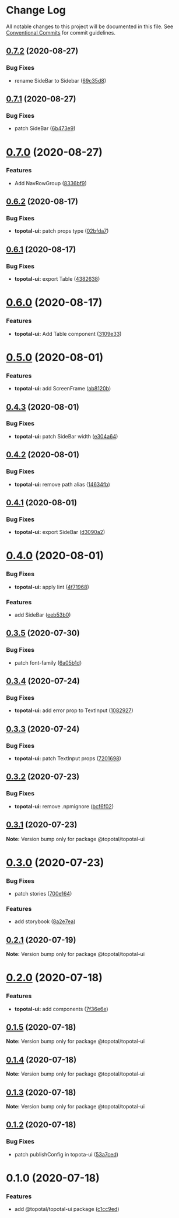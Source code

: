 # Change Log

All notable changes to this project will be documented in this file.
See [Conventional Commits](https://conventionalcommits.org) for commit guidelines.

## [0.7.2](https://github.com/topotal/js-sdk/compare/@topotal/topotal-ui@0.7.1...@topotal/topotal-ui@0.7.2) (2020-08-27)


### Bug Fixes

* rename SideBar to Sidebar ([69c35d8](https://github.com/topotal/js-sdk/commit/69c35d8eae1f77d3e2b58d7a9be34fc9896d4f29))





## [0.7.1](https://github.com/topotal/js-sdk/compare/@topotal/topotal-ui@0.7.0...@topotal/topotal-ui@0.7.1) (2020-08-27)


### Bug Fixes

* patch SideBar ([6b473e9](https://github.com/topotal/js-sdk/commit/6b473e9e6466c5378ebb09331734ee517d4c6e78))





# [0.7.0](https://github.com/topotal/js-sdk/compare/@topotal/topotal-ui@0.6.2...@topotal/topotal-ui@0.7.0) (2020-08-27)


### Features

* Add NavRowGroup ([8336bf9](https://github.com/topotal/js-sdk/commit/8336bf96d4b5afeb42d0aabe9be71a68bf1eebbf))





## [0.6.2](https://github.com/topotal/js-sdk/compare/@topotal/topotal-ui@0.6.1...@topotal/topotal-ui@0.6.2) (2020-08-17)


### Bug Fixes

* **topotal-ui:** patch props type ([02bfda7](https://github.com/topotal/js-sdk/commit/02bfda73200b876c64c6e626147382752c65928e))





## [0.6.1](https://github.com/topotal/js-sdk/compare/@topotal/topotal-ui@0.6.0...@topotal/topotal-ui@0.6.1) (2020-08-17)


### Bug Fixes

* **topotal-ui:** export Table ([4382638](https://github.com/topotal/js-sdk/commit/438263890c727cf7b1fb567b74f8515c20bae4be))





# [0.6.0](https://github.com/topotal/js-sdk/compare/@topotal/topotal-ui@0.5.0...@topotal/topotal-ui@0.6.0) (2020-08-17)


### Features

* **topotal-ui:** Add Table component ([3109e33](https://github.com/topotal/js-sdk/commit/3109e339bc232605b83df3cc102755399732d278))





# [0.5.0](https://github.com/topotal/js-sdk/compare/@topotal/topotal-ui@0.4.3...@topotal/topotal-ui@0.5.0) (2020-08-01)


### Features

* **topotal-ui:** add ScreenFrame ([ab8120b](https://github.com/topotal/js-sdk/commit/ab8120b9cb2315dea9820e89c7031bac883b089e))





## [0.4.3](https://github.com/topotal/js-sdk/compare/@topotal/topotal-ui@0.4.2...@topotal/topotal-ui@0.4.3) (2020-08-01)


### Bug Fixes

* **topotal-ui:** patch SideBar width ([e304a64](https://github.com/topotal/js-sdk/commit/e304a64fb12af767a0908594ebb3964956e37c92))





## [0.4.2](https://github.com/topotal/js-sdk/compare/@topotal/topotal-ui@0.4.1...@topotal/topotal-ui@0.4.2) (2020-08-01)


### Bug Fixes

* **topotal-ui:** remove path alias ([14634fb](https://github.com/topotal/js-sdk/commit/14634fb264396cd5492bbeadf14f0ba1167c2822))





## [0.4.1](https://github.com/topotal/js-sdk/compare/@topotal/topotal-ui@0.4.0...@topotal/topotal-ui@0.4.1) (2020-08-01)


### Bug Fixes

* **topotal-ui:** export SideBar ([d3090a2](https://github.com/topotal/js-sdk/commit/d3090a29ad8b044e8b788ecd716dd5109913e844))





# [0.4.0](https://github.com/topotal/js-sdk/compare/@topotal/topotal-ui@0.3.5...@topotal/topotal-ui@0.4.0) (2020-08-01)


### Bug Fixes

* **topotal-ui:** apply lint ([4f71968](https://github.com/topotal/js-sdk/commit/4f71968e688c77bd8f12c13a12a9597ae4d173ae))


### Features

* add SideBar ([eeb53b0](https://github.com/topotal/js-sdk/commit/eeb53b08f877748f67bbe9dba5c0d0f8f621c693))





## [0.3.5](https://github.com/topotal/js-sdk/compare/@topotal/topotal-ui@0.3.4...@topotal/topotal-ui@0.3.5) (2020-07-30)


### Bug Fixes

* patch font-family ([6a05b1d](https://github.com/topotal/js-sdk/commit/6a05b1d0dd48fab482eb249c0f62ee8422a63b71))





## [0.3.4](https://github.com/topotal/js-sdk/compare/@topotal/topotal-ui@0.3.3...@topotal/topotal-ui@0.3.4) (2020-07-24)


### Bug Fixes

* **topotal-ui:** add error prop to TextInput ([1082927](https://github.com/topotal/js-sdk/commit/10829275792e99f06bb1c58dd2756920d18d38cb))





## [0.3.3](https://github.com/topotal/js-sdk/compare/@topotal/topotal-ui@0.3.2...@topotal/topotal-ui@0.3.3) (2020-07-24)


### Bug Fixes

* **topotal-ui:** patch TextInput props ([7201698](https://github.com/topotal/js-sdk/commit/7201698a02622bb3da4c83326a7eb95b604019b6))





## [0.3.2](https://github.com/topotal/js-sdk/compare/@topotal/topotal-ui@0.3.1...@topotal/topotal-ui@0.3.2) (2020-07-23)


### Bug Fixes

* **topotal-ui:** remove .npmignore ([bcf6f02](https://github.com/topotal/js-sdk/commit/bcf6f0222834726459c30a4d0322cc9678abce3e))





## [0.3.1](https://github.com/topotal/js-sdk/compare/@topotal/topotal-ui@0.3.0...@topotal/topotal-ui@0.3.1) (2020-07-23)

**Note:** Version bump only for package @topotal/topotal-ui





# [0.3.0](https://github.com/topotal/js-sdk/compare/@topotal/topotal-ui@0.2.1...@topotal/topotal-ui@0.3.0) (2020-07-23)


### Bug Fixes

* patch stories ([700e164](https://github.com/topotal/js-sdk/commit/700e164b20544cc3dbd0cbf2ad524cfa48b7c9a1))


### Features

* add storybook ([8a2e7ea](https://github.com/topotal/js-sdk/commit/8a2e7eaf4e1864da5f56ee41f3b9663334be3918))





## [0.2.1](https://github.com/topotal/js-sdk/compare/@topotal/topotal-ui@0.2.0...@topotal/topotal-ui@0.2.1) (2020-07-19)

**Note:** Version bump only for package @topotal/topotal-ui





# [0.2.0](https://github.com/topotal/js-sdk/compare/@topotal/topotal-ui@0.1.5...@topotal/topotal-ui@0.2.0) (2020-07-18)


### Features

* **topotal-ui:** add components ([7f36e6e](https://github.com/topotal/js-sdk/commit/7f36e6edb4706f2b878f5ba132eaa54f75f1a40e))





## [0.1.5](https://github.com/topotal/js-sdk/compare/@topotal/topotal-ui@0.1.4...@topotal/topotal-ui@0.1.5) (2020-07-18)

**Note:** Version bump only for package @topotal/topotal-ui





## [0.1.4](https://github.com/topotal/js-sdk/compare/@topotal/topotal-ui@0.1.3...@topotal/topotal-ui@0.1.4) (2020-07-18)

**Note:** Version bump only for package @topotal/topotal-ui





## [0.1.3](https://github.com/topotal/js-sdk/compare/@topotal/topotal-ui@0.1.2...@topotal/topotal-ui@0.1.3) (2020-07-18)

**Note:** Version bump only for package @topotal/topotal-ui





## [0.1.2](https://github.com/topotal/js-sdk/compare/@topotal/topotal-ui@0.1.0...@topotal/topotal-ui@0.1.2) (2020-07-18)


### Bug Fixes

* patch publishConfig in topota-ui ([53a7ced](https://github.com/topotal/js-sdk/commit/53a7ced43472a869e7af3ad84d5b7bae5faed3b2))





# 0.1.0 (2020-07-18)


### Features

* add @topotal/topotal-ui package ([c1cc9ed](https://github.com/topotal/js-sdk/commit/c1cc9ed01330bf9ab7b28056cd971d33417de23d))
